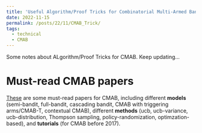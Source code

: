 ```yaml
---
title: 'Useful Algorithm/Proof Tricks for Combinatorial Multi-Armed Bandits (CMAB)'
date: 2022-11-15
permalink: /posts/22/11/CMAB_Trick/
tags:
  - technical
  - CMAB
---
```


Some notes about ALgorithm/Proof Tricks for CMAB. Keep updating...

# Must-read CMAB papers

[These](https://mycuhk-my.sharepoint.com/:f:/g/personal/1155098137_link_cuhk_edu_hk/Ep6lmvV5ZLdCqR1DxjYJtrQBbUBxCZ_8ub09xjhJO99bDg?e=DS3wkG) are some must-read papers for CMAB, including different **models** (semi-bandit, full-bandit, cascading bandit, CMAB with triggering arms/CMAB-T, contextual CMAB), different **methods** (ucb, ucb-variance, ucb-distribution, Thompson sampling, policy-randomization, optimzation-based), and **tutorials** (for CMAB before 2017).
